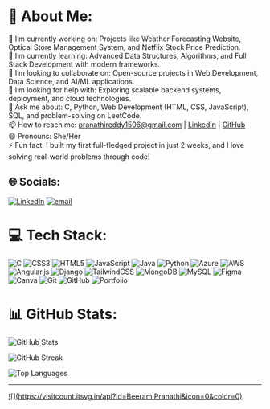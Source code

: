 # 💫 About Me:
🔭 I’m currently working on:  Projects like Weather Forecasting Website, Optical Store Management System, and Netflix Stock Price Prediction.  <br>🌱 I’m currently learning: Advanced Data Structures, Algorithms, and Full Stack Development with modern frameworks.  <br>👯 I’m looking to collaborate on: Open-source projects in Web Development, Data Science, and AI/ML applications.  <br>🤔 I’m looking for help with: Exploring scalable backend systems, deployment, and cloud technologies.  <br>💬 Ask me about: C, Python, Web Development (HTML, CSS, JavaScript), SQL, and problem-solving on LeetCode.  <br>📫 How to reach me: pranathireddy1506@gmail.com | [LinkedIn](https://www.linkedin.com/in/beeram-pranathi-88b373289/) | [GitHub](https://github.com/Beeram-Pranathi)  <br>😄 Pronouns: She/Her  <br>⚡ Fun fact: I built my first full-fledged project in just 2 weeks, and I love solving real-world problems through code!<br>


## 🌐 Socials:
[![LinkedIn](https://img.shields.io/badge/LinkedIn-%230077B5.svg?logo=linkedin&logoColor=white)](https://linkedin.com/in/beeram-pranathi-88b373289) [![email](https://img.shields.io/badge/Email-D14836?logo=gmail&logoColor=white)](mailto:pranathireddy1506@gmail.com) 

# 💻 Tech Stack:
![C](https://img.shields.io/badge/c-%2300599C.svg?style=for-the-badge&logo=c&logoColor=white) ![CSS3](https://img.shields.io/badge/css3-%231572B6.svg?style=for-the-badge&logo=css3&logoColor=white) ![HTML5](https://img.shields.io/badge/html5-%23E34F26.svg?style=for-the-badge&logo=html5&logoColor=white) ![JavaScript](https://img.shields.io/badge/javascript-%23323330.svg?style=for-the-badge&logo=javascript&logoColor=%23F7DF1E) ![Java](https://img.shields.io/badge/java-%23ED8B00.svg?style=for-the-badge&logo=openjdk&logoColor=white) ![Python](https://img.shields.io/badge/python-3670A0?style=for-the-badge&logo=python&logoColor=ffdd54) ![Azure](https://img.shields.io/badge/azure-%230072C6.svg?style=for-the-badge&logo=microsoftazure&logoColor=white) ![AWS](https://img.shields.io/badge/AWS-%23FF9900.svg?style=for-the-badge&logo=amazon-aws&logoColor=white) ![Angular.js](https://img.shields.io/badge/angular.js-%23E23237.svg?style=for-the-badge&logo=angularjs&logoColor=white) ![Django](https://img.shields.io/badge/django-%23092E20.svg?style=for-the-badge&logo=django&logoColor=white) ![TailwindCSS](https://img.shields.io/badge/tailwindcss-%2338B2AC.svg?style=for-the-badge&logo=tailwind-css&logoColor=white) ![MongoDB](https://img.shields.io/badge/MongoDB-%234ea94b.svg?style=for-the-badge&logo=mongodb&logoColor=white) ![MySQL](https://img.shields.io/badge/mysql-4479A1.svg?style=for-the-badge&logo=mysql&logoColor=white) ![Figma](https://img.shields.io/badge/figma-%23F24E1E.svg?style=for-the-badge&logo=figma&logoColor=white) ![Canva](https://img.shields.io/badge/Canva-%2300C4CC.svg?style=for-the-badge&logo=Canva&logoColor=white) ![Git](https://img.shields.io/badge/git-%23F05033.svg?style=for-the-badge&logo=git&logoColor=white) ![GitHub](https://img.shields.io/badge/github-%23121011.svg?style=for-the-badge&logo=github&logoColor=white) ![Portfolio](https://img.shields.io/badge/Portfolio-%23000000.svg?style=for-the-badge&logo=firefox&logoColor=#FF7139)
# 📊 GitHub Stats:
![GitHub Stats](https://github-readme-stats.vercel.app/api?username=Beeram-Pranathi&theme=graywhite&hide_border=false&include_all_commits=false&count_private=false)

![GitHub Streak](https://nirzak-streak-stats.vercel.app?user=Beeram-Pranathi&theme=graywhite&hide_border=false)

![Top Languages](https://github-readme-stats.vercel.app/api/top-langs/?username=Beeram-Pranathi&theme=graywhite&hide_border=false&include_all_commits=false&count_private=false&layout=compact)

---
[![](https://visitcount.itsvg.in/api?id=Beeram Pranathi&icon=0&color=0)](https://visitcount.itsvg.in)

<!-- Proudly created with GPRM ( https://gprm.itsvg.in ) -->
